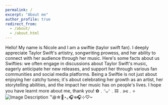 ```yaml
---
permalink: /
excerpt: "About me"
author_profile: true
redirect_from: 
  - /about/
  - /about.html
---
```


Hello! My name is Nicole and I am a swiftie (taylor swift fan). I deeply appreciate Taylor Swift's artistry, songwriting prowess, and her ability to connect with her audience through her music. Here's some facts about us Swifties: we often engage in discussions about Taylor Swift's music, eagerly anticipate her new releases, and support her through various fan communities and social media platforms. Being a Swiftie is not just about enjoying her catchy tunes; it's about celebrating her growth as an artist, her storytelling abilities, and the impact her music has on people's lives. I hope you have learnt more about me, thank you! ✿﹒ᵔᴗᵔ﹒ʬʬ﹒⪩⪨﹒⟡
![Image Description](https://i.pinimg.com/originals/48/58/87/48588786df4eb823552c11fbf3497a17.jpg)
™️꩜☆🎸⋆｡🎧𖦹🎧⊹♡~
